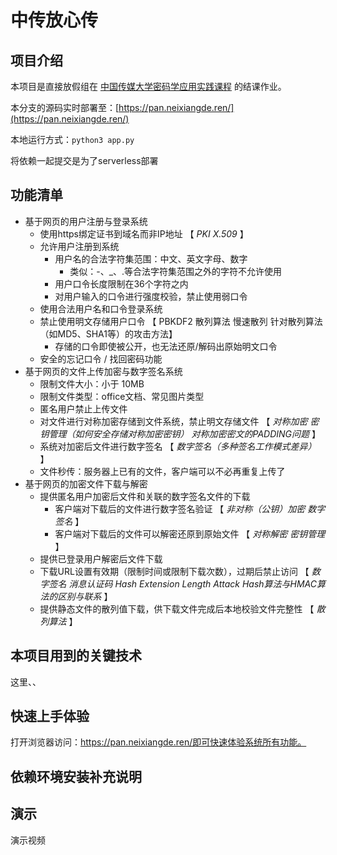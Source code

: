 # 中传放心传

## 项目介绍

本项目是直接放假组在 [中国传媒大学密码学应用实践课程](https://c4pr1c3.github.io/cuc-wiki/ac.html) 的结课作业。

本分支的源码实时部署至：[https://pan.neixiangde.ren/](https://pan.neixiangde.ren/)

本地运行方式：`python3 app.py`

将依赖一起提交是为了serverless部署

## 功能清单

- 基于网页的用户注册与登录系统
  - 使用https绑定证书到域名而非IP地址 【 *PKI* *X.509* 】
  - 允许用户注册到系统
    - 用户名的合法字符集范围：中文、英文字母、数字
      - 类似：-、_、.等合法字符集范围之外的字符不允许使用
    - 用户口令长度限制在36个字符之内
    - 对用户输入的口令进行强度校验，禁止使用弱口令
  - 使用合法用户名和口令登录系统
  - 禁止使用明文存储用户口令 【 PBKDF2 散列算法 慢速散列 针对散列算法（如MD5、SHA1等）的攻击方法】
    - 存储的口令即使被公开，也无法还原/解码出原始明文口令
  - 安全的忘记口令 / 找回密码功能
- 基于网页的文件上传加密与数字签名系统
  - 限制文件大小：小于 10MB
  - 限制文件类型：office文档、常见图片类型
  - 匿名用户禁止上传文件
  - 对文件进行对称加密存储到文件系统，禁止明文存储文件 【 *对称加密* *密钥管理（如何安全存储对称加密密钥）* *对称加密密文的PADDING问题* 】
  - 系统对加密后文件进行数字签名 【 *数字签名（多种签名工作模式差异）* 】
  - 文件秒传：服务器上已有的文件，客户端可以不必再重复上传了
- 基于网页的加密文件下载与解密
  - 提供匿名用户加密后文件和关联的数字签名文件的下载
    - 客户端对下载后的文件进行数字签名验证 【 *非对称（公钥）加密* *数字签名* 】
    - 客户端对下载后的文件可以解密还原到原始文件 【 *对称解密* *密钥管理* 】
  - 提供已登录用户解密后文件下载
  - 下载URL设置有效期（限制时间或限制下载次数），过期后禁止访问 【 *数字签名* *消息认证码* *Hash Extension Length Attack* *Hash算法与HMAC算法的区别与联系* 】
  - 提供静态文件的散列值下载，供下载文件完成后本地校验文件完整性 【 *散列算法* 】

## 本项目用到的关键技术

这里、、

## 快速上手体验

打开浏览器访问：https://pan.neixiangde.ren/即可快速体验系统所有功能。

## 依赖环境安装补充说明



## 演示

演示视频